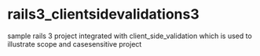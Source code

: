 rails3_clientsidevalidations3
=============================

sample rails 3 project integrated with client_side_validation which is used to illustrate scope and casesensitive project